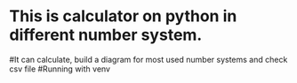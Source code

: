 # This is calculator on python in different number system. 
#It can calculate, build a diagram for most used number systems and check csv file
#Running with venv
